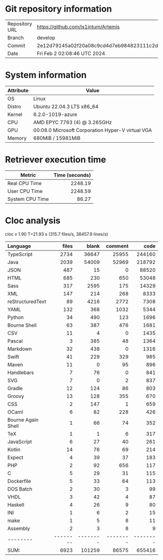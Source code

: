 # Git repository information
|    |    |
|--- | ---|
| Repository URL | https://github.com/ls1intum/Artemis |
| Branch         | develop |
| Commit         | 2e12d79145a02f20a08c9cd4d7eb984823111c2d |
| Date           | Fri Feb  2 02:08:46 UTC 2024 |

# System information
| Attribute | Value |
| --------- | ----- |
| OS | Linux  |
| Distro | Ubuntu 22.04.3 LTS x86_64  |
| Kernel | 6.2.0-1019-azure  |
| CPU | AMD EPYC 7763 (4) @ 3.265GHz  |
| GPU | 00:08.0 Microsoft Corporation Hyper-V virtual VGA  |
| Memory | 680MiB / 15981MiB  |

# Retriever execution time
| Metric | Time (seconds) |
| --- | ---: |
| Real CPU Time | 2248.19 |
| User CPU Time | 2248.59 |
| System CPU Time | 86.27 |
<!--
Explainations:
- __Real CPU Time__: actual time the command has run (can be less than total time spent in user and system mode for multi-threaded processes)
- __User CPU Time__: time the command has spent running in user mode
- __System CPU Time__: time the command has spent running in system or kernel mode
-->

# Cloc analysis
cloc v 1.90  T=21.93 s (315.7 files/s, 38457.9 lines/s)

Language|files|blank|comment|code
:-------|-------:|-------:|-------:|-------:
TypeScript|2734|36647|25955|244160
Java|2039|54009|52969|218792
JSON|487|15|0|88520
HTML|685|230|650|53048
Sass|317|2595|175|14329
XML|147|214|268|8333
reStructuredText|89|4216|2772|7308
YAML|132|368|1032|5344
Python|34|490|123|1696
Bourne Shell|63|387|476|1681
CSV|11|4|0|1435
Pascal|3|385|48|1364
Markdown|32|438|0|1316
Swift|41|229|329|985
Maven|11|0|95|896
Handlebars|7|76|0|841
SVG|7|0|2|837
Gradle|12|124|86|803
Groovy|13|128|355|670
CSS|2|147|1|659
OCaml|6|82|228|426
Bourne Again Shell|1|66|74|352
TeX|1|1|6|317
JavaScript|6|27|40|261
Kotlin|14|76|69|214
Expect|4|39|37|183
PHP|2|92|656|117
C|5|29|31|115
Dockerfile|5|33|64|113
DOS Batch|2|30|3|99
VHDL|3|42|4|87
Haskell|4|26|9|80
INI|1|6|2|15
make|1|5|8|11
Assembly|2|3|8|9
--------|--------|--------|--------|--------
SUM:|6923|101259|86575|655416
